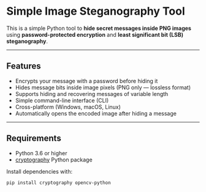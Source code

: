 # Simple Image Steganography Tool

This is a simple Python tool to **hide secret messages inside PNG images** using **password-protected encryption** and **least significant bit (LSB) steganography**.

---

## Features

- Encrypts your message with a password before hiding it
- Hides message bits inside image pixels (PNG only — lossless format)
- Supports hiding and recovering messages of variable length
- Simple command-line interface (CLI)
- Cross-platform (Windows, macOS, Linux)
- Automatically opens the encoded image after hiding a message

---

## Requirements

- Python 3.6 or higher
- [cryptography](https://cryptography.io/en/latest/) Python package

Install dependencies with:

```bash
pip install cryptography opencv-python
